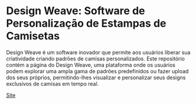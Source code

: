 # Design Weave: Software de Personalização de Estampas de Camisetas

Design Weave é um software inovador que permite aos usuários liberar sua criatividade criando padrões de camisas personalizados. Este repositório contém a página do Design Weave, uma plataforma onde os usuários podem explorar uma ampla gama de padrões predefinidos ou fazer upload dos seus próprios, permitindo-lhes visualizar e personalizar seus designs exclusivos de camisas em tempo real.

[Site](https://felipekuang.github.io/Pers_Roupas)
